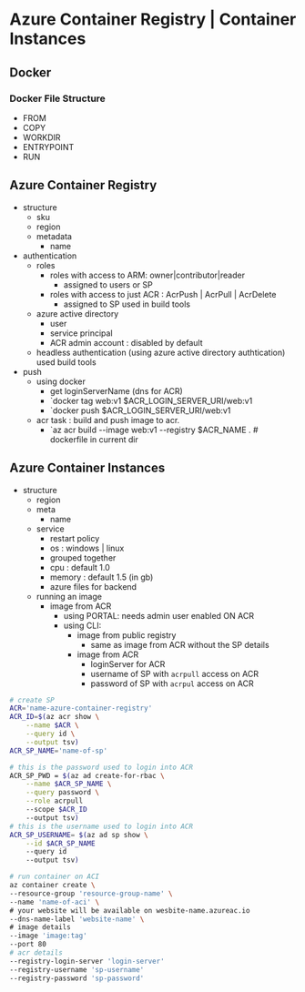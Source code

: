 # Azure Container Registry | Container Instances
## Docker
### Docker File Structure
- FROM
- COPY 
- WORKDIR
- ENTRYPOINT
- RUN

## Azure Container Registry
- structure
    - sku
    - region
    - metadata
        - name
- authentication
    - roles
        - roles with access to ARM: owner|contributor|reader
            - assigned to users or SP
        - roles with access to just ACR : AcrPush  | AcrPull | AcrDelete
            - assigned to SP used in build tools
    - azure active directory
        - user 
        - service principal
        - ACR admin account : disabled by default
    - headless authentication (using azure active directory authtication) used build tools
- push
    - using docker
        - get loginServerName (dns for ACR)
        - `docker tag web:v1 $ACR_LOGIN_SERVER_URI/web:v1
        - `docker push $ACR_LOGIN_SERVER_URI/web:v1
    - acr task : build and push image to acr.
        - `az acr build --image web:v1 --registry $ACR_NAME . # dockerfile in current dir

## Azure Container Instances
- structure
    - region
    - meta
        - name
    - service
        - restart policy
        - os : windows | linux
        - grouped together
        - cpu : default 1.0
        - memory : default 1.5 (in gb)
        - azure files for backend
    - running an image
        - image from ACR
            - using PORTAL: needs admin user enabled ON ACR
            - using CLI: 
                - image from public registry
                    - same as image from ACR  without the SP details
                - image from ACR
                    - loginServer for ACR
                    - username of SP with `acrpull` access on ACR
                    - password of SP with `acrpul` access on ACR 
```bash
# create SP
ACR='name-azure-container-registry'
ACR_ID=$(az acr show \
    --name $ACR \
    --query id \
    --output tsv)
ACR_SP_NAME='name-of-sp'

# this is the password used to login into ACR
ACR_SP_PWD = $(az ad create-for-rbac \
    --name $ACR_SP_NAME \
    --query password \
    --role acrpull
    --scope $ACR_ID
    --output tsv)
# this is the username used to login into ACR
ACR_SP_USERNAME= $(az ad sp show \
    --id $ACR_SP_NAME
    --query id
    --output tsv)

# run container on ACI 
az container create \
--resource-group 'resource-group-name' \ 
--name 'name-of-aci' \
# your website will be available on wesbite-name.azureac.io
--dns-name-label 'website-name' \
# image details
--image 'image:tag'
--port 80
# acr details
--registry-login-server 'login-server'
--registry-username 'sp-username'
--registry-password 'sp-password'

```
    
